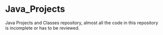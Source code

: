 # Java_Projects

Java Projects and Classes repository, almost all the code in this repository is incomplete or has to be reviewed. 
